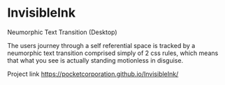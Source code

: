 # InvisibleInk
Neumorphic Text Transition (Desktop)

The users journey through a self referential space is tracked by a neumorphic text transition comprised simply of
2 css rules, which means that what you see is actually standing motionless in disguise.

Project link
https://pocketcorporation.github.io/InvisibleInk/
